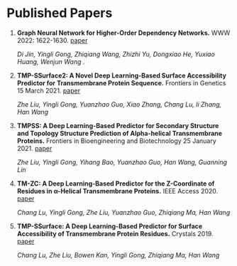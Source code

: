 # Published Papers

1. **Graph Neural Network for Higher-Order Dependency Networks.** WWW 2022: 1622-1630. [paper](https://dl.acm.org/doi/10.1145/3485447.3512161)
    
    *Di Jin, Yingli Gong, Zhiqiang Wang, Zhizhi Yu, Dongxiao He, Yuxiao Huang, Wenjun Wang*
. 

1. **TMP-SSurface2: A Novel Deep Learning-Based Surface Accessibility Predictor for Transmembrane Protein Sequence.** Frontiers in Genetics 15 March 2021. [paper](https://www.frontiersin.org/articles/10.3389/fgene.2021.656140/full)

     *Zhe Liu, Yingli Gong, Yuanzhao Guo, Xiao Zhang, Chang Lu, li Zhang, Han Wang*

1. **TMPSS: A Deep Learning-Based Predictor for Secondary Structure and Topology Structure Prediction of Alpha-helical Transmembrane Proteins.** Frontiers in Bioengineering and Biotechnology 25 January 2021. [paper](https://www.frontiersin.org/articles/10.3389/fbioe.2020.629937/full)

     *Zhe Liu, Yingli Gong, Yihang Bao, Yuanzhao Guo, Han Wang, Guanning Lin*
     
1. **TM-ZC: A Deep Learning-Based Predictor for the Z-Coordinate of Residues in α-Helical Transmembrane Proteins.** IEEE Access 2020. [paper](https://ieeexplore.ieee.org/document/9016169)

     *Chang Lu, Yingli Gong, Zhe Liu, Yuanzhao Guo, Zhiqiang Ma, Han Wang*
     
1. **TMP-SSurface: A Deep Learning-Based Predictor for Surface Accessibility of Transmembrane Protein Residues.** Crystals 2019. [paper](https://www.mdpi.com/2073-4352/9/12/640)

     *Chang Lu, Zhe Liu, Bowen Kan, Yingli Gong, Zhiqiang Ma, Han Wang*
     
     
     
     


















 
